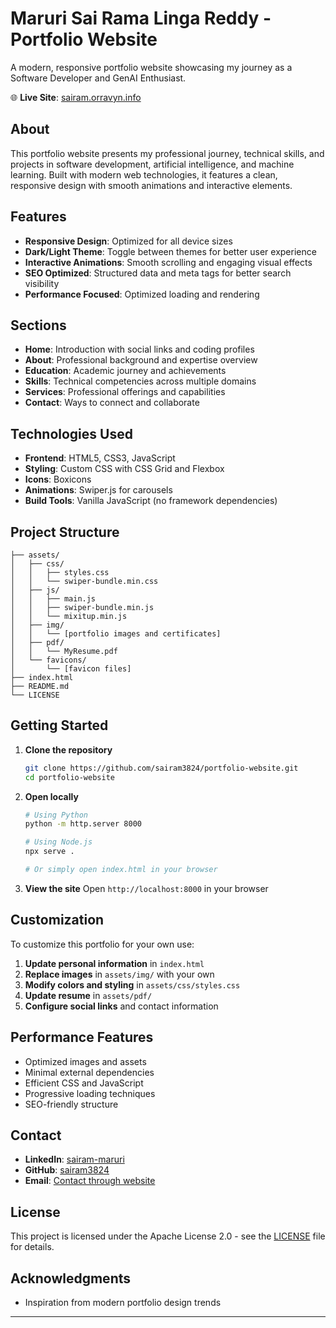 # Maruri Sai Rama Linga Reddy - Portfolio Website

A modern, responsive portfolio website showcasing my journey as a Software Developer and GenAI Enthusiast.

🌐 **Live Site**: [sairam.orravyn.info](https://sairam.orravyn.info)

## About

This portfolio website presents my professional journey, technical skills, and projects in software development, artificial intelligence, and machine learning. Built with modern web technologies, it features a clean, responsive design with smooth animations and interactive elements.

## Features

- **Responsive Design**: Optimized for all device sizes
- **Dark/Light Theme**: Toggle between themes for better user experience
- **Interactive Animations**: Smooth scrolling and engaging visual effects
- **SEO Optimized**: Structured data and meta tags for better search visibility
- **Performance Focused**: Optimized loading and rendering

## Sections

- **Home**: Introduction with social links and coding profiles
- **About**: Professional background and expertise overview
- **Education**: Academic journey and achievements
- **Skills**: Technical competencies across multiple domains
- **Services**: Professional offerings and capabilities
- **Contact**: Ways to connect and collaborate

## Technologies Used

- **Frontend**: HTML5, CSS3, JavaScript
- **Styling**: Custom CSS with CSS Grid and Flexbox
- **Icons**: Boxicons
- **Animations**: Swiper.js for carousels
- **Build Tools**: Vanilla JavaScript (no framework dependencies)

## Project Structure

```
├── assets/
│   ├── css/
│   │   ├── styles.css
│   │   └── swiper-bundle.min.css
│   ├── js/
│   │   ├── main.js
│   │   ├── swiper-bundle.min.js
│   │   └── mixitup.min.js
│   ├── img/
│   │   └── [portfolio images and certificates]
│   ├── pdf/
│   │   └── MyResume.pdf
│   └── favicons/
│       └── [favicon files]
├── index.html
├── README.md
└── LICENSE
```

## Getting Started

1. **Clone the repository**
   ```bash
   git clone https://github.com/sairam3824/portfolio-website.git
   cd portfolio-website
   ```

2. **Open locally**
   ```bash
   # Using Python
   python -m http.server 8000
   
   # Using Node.js
   npx serve .
   
   # Or simply open index.html in your browser
   ```

3. **View the site**
   Open `http://localhost:8000` in your browser

## Customization

To customize this portfolio for your own use:

1. **Update personal information** in `index.html`
2. **Replace images** in `assets/img/` with your own
3. **Modify colors and styling** in `assets/css/styles.css`
4. **Update resume** in `assets/pdf/`
5. **Configure social links** and contact information

## Performance Features

- Optimized images and assets
- Minimal external dependencies
- Efficient CSS and JavaScript
- Progressive loading techniques
- SEO-friendly structure


## Contact

- **LinkedIn**: [sairam-maruri](https://www.linkedin.com/in/sairam-maruri/)
- **GitHub**: [sairam3824](https://github.com/sairam3824)
- **Email**: [Contact through website](https://sairam.orravyn.info)

## License

This project is licensed under the Apache License 2.0 - see the [LICENSE](LICENSE) file for details.

## Acknowledgments

- Inspiration from modern portfolio design trends

---